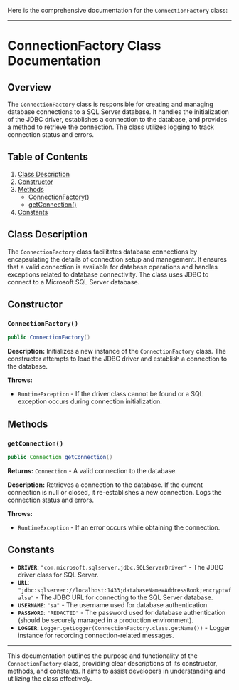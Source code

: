 Here is the comprehensive documentation for the `ConnectionFactory` class:

---

# ConnectionFactory Class Documentation

## Overview

The `ConnectionFactory` class is responsible for creating and managing database connections to a SQL Server database. It handles the initialization of the JDBC driver, establishes a connection to the database, and provides a method to retrieve the connection. The class utilizes logging to track connection status and errors.

## Table of Contents

1. [Class Description](#class-description)
2. [Constructor](#constructor)
3. [Methods](#methods)
    - [ConnectionFactory()](#connectionfactory)
    - [getConnection()](#getconnection)
4. [Constants](#constants)

## Class Description

The `ConnectionFactory` class facilitates database connections by encapsulating the details of connection setup and management. It ensures that a valid connection is available for database operations and handles exceptions related to database connectivity. The class uses JDBC to connect to a Microsoft SQL Server database.

## Constructor

### `ConnectionFactory()`

```java
public ConnectionFactory()
```

**Description:**
Initializes a new instance of the `ConnectionFactory` class. The constructor attempts to load the JDBC driver and establish a connection to the database.

**Throws:**
- `RuntimeException` - If the driver class cannot be found or a SQL exception occurs during connection initialization.

## Methods

### `getConnection()`

```java
public Connection getConnection()
```

**Returns:** `Connection` - A valid connection to the database.

**Description:**
Retrieves a connection to the database. If the current connection is null or closed, it re-establishes a new connection. Logs the connection status and errors.

**Throws:**
- `RuntimeException` - If an error occurs while obtaining the connection.

## Constants

- **`DRIVER`**: `"com.microsoft.sqlserver.jdbc.SQLServerDriver"` - The JDBC driver class for SQL Server.
- **`URL`**: `"jdbc:sqlserver://localhost:1433;databaseName=AddressBook;encrypt=false"` - The JDBC URL for connecting to the SQL Server database.
- **`USERNAME`**: `"sa"` - The username used for database authentication.
- **`PASSWORD`**: `"REDACTED"` - The password used for database authentication (should be securely managed in a production environment).
- **`LOGGER`**: `Logger.getLogger(ConnectionFactory.class.getName())` - Logger instance for recording connection-related messages.

---

This documentation outlines the purpose and functionality of the `ConnectionFactory` class, providing clear descriptions of its constructor, methods, and constants. It aims to assist developers in understanding and utilizing the class effectively.